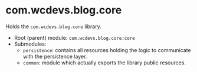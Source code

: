 # com.wcdevs.blog.core

Holds the `com.wcdevs.blog.core` library.

- Root (parent) module: `com.wcdevs.blog.core:core`
- Submodules:
  * `persistence`: contains all resources holding the logic to communicate with the persistence layer.
  * `common`: module which actually exports the library public resources.
